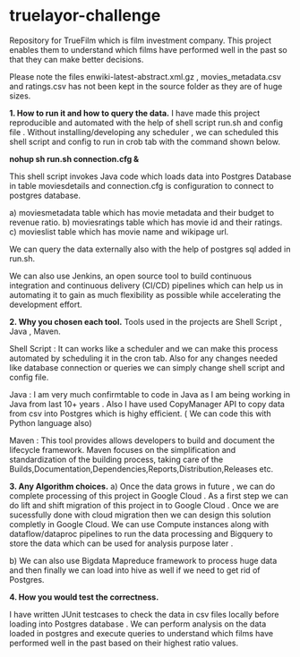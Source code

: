 # truelayor-challenge
Repository for TrueFilm which is film investment company. This project enables them to understand which films have performed well in the past so that they can make better decisions.

Please note the files enwiki-latest-abstract.xml.gz , movies_metadata.csv and ratings.csv has not been kept in the source folder as they are of huge sizes.

**1. How to run it and how to query the data.**
I have made this project reproducible and automated with the help of shell script run.sh and config file . 
Without installing/developing any scheduler , we can scheduled this shell script and config to run in crob tab with the command shown below. 

**nohup sh run.sh connection.cfg &**

This shell script invokes Java code which loads data into Postgres Database in table moviesdetails and connection.cfg is configuration to connect to postgres database.

a) moviesmetadata table which has movie metadata and their budget to revenue ratio.
b) moviesratings table which has movie id and their ratings.
c) movieslist table which has movie name and wikipage url.

We can query the data externally also with the help of postgres sql added in run.sh.

We can also use Jenkins, an open source tool to build continuous integration and continuous delivery (CI/CD) pipelines which can help us in automating it to gain as much flexibility as possible while accelerating the development effort. 

**2. Why you chosen each tool.**
Tools used in the projects are Shell Script , Java , Maven.

Shell Script :  It can works like a scheduler and we can make this process automated by scheduling it in the cron tab. Also for any changes needed like database connection or queries we can simply change shell script and config file.

Java : I am very much confirmtable to code in Java as I am being working in Java from last 10+ years . Also I have used CopyManager API to copy data from csv into Postgres which is highy efficient. ( We can code this with Python language also)

Maven : This tool provides allows developers to build and document the lifecycle framework. Maven focuses on the simplification and standardization of the building process, taking care of the Builds,Documentation,Dependencies,Reports,Distribution,Releases etc.

**3. Any Algorithm choices.**
a) Once the data grows in future , we can do complete processing of this project in Google Cloud . 
As a first step we can do lift and shift migration of this project in to Google Cloud . 
Once we are sucessfully done with cloud migration then we can design this solution completly in Google Cloud. 
We can use Compute instances along with dataflow/dataproc pipelines to run the data processing and Bigquery to store the data which can be used for analysis purpose later . 

b) We can also use Bigdata Mapreduce framework to process huge data and then finally we can load into hive as well if we need to get rid of Postgres.

**4. How  you would test the correctness.**

I have written JUnit testcases to check the data in csv files locally before loading into Postgres database . We can perform analysis on the data loaded in postgres and execute queries to understand which films have performed well in the past based on their highest ratio values.

